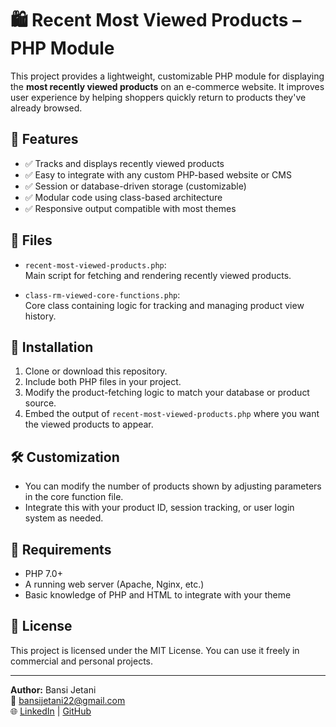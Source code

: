 # 🛍️ Recent Most Viewed Products – PHP Module

This project provides a lightweight, customizable PHP module for displaying the **most recently viewed products** on an e-commerce website. It improves user experience by helping shoppers quickly return to products they've already browsed.

## 📂 Features

- ✅ Tracks and displays recently viewed products
- ✅ Easy to integrate with any custom PHP-based website or CMS
- ✅ Session or database-driven storage (customizable)
- ✅ Modular code using class-based architecture
- ✅ Responsive output compatible with most themes

## 🧱 Files

- `recent-most-viewed-products.php`:  
  Main script for fetching and rendering recently viewed products.

- `class-rm-viewed-core-functions.php`:  
  Core class containing logic for tracking and managing product view history.

## 🚀 Installation

1. Clone or download this repository.
2. Include both PHP files in your project.
3. Modify the product-fetching logic to match your database or product source.
4. Embed the output of `recent-most-viewed-products.php` where you want the viewed products to appear.

## 🛠️ Customization

- You can modify the number of products shown by adjusting parameters in the core function file.
- Integrate this with your product ID, session tracking, or user login system as needed.

## 📌 Requirements

- PHP 7.0+
- A running web server (Apache, Nginx, etc.)
- Basic knowledge of PHP and HTML to integrate with your theme

## 📃 License

This project is licensed under the MIT License. You can use it freely in commercial and personal projects.

---

**Author:** Bansi Jetani  
📧 [bansijetani22@gmail.com](mailto:bansijetani22@gmail.com)  
🌐 [LinkedIn](https://linkedin.com/in/bansi-jetani) | [GitHub](https://github.com/bansijetani)
